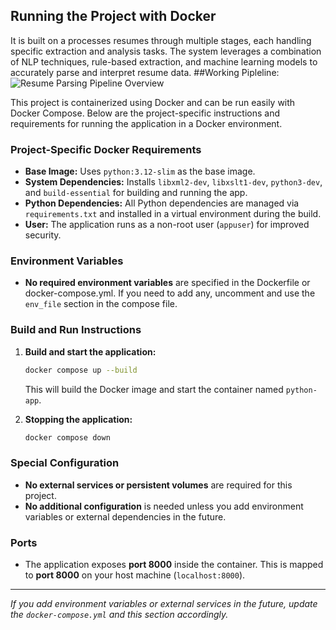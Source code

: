 ## Running the Project with Docker

It is built on a  processes resumes through multiple stages, each handling specific extraction and analysis tasks.
The system leverages a combination of NLP techniques, rule-based extraction, and machine learning models to accurately parse and interpret resume data.
##Working Pipleline:
![Resume Parsing Pipeline Overview](https://github.com/user-attachments/assets/1729f552-5995-4b17-8a83-14abd2762800)

This project is containerized using Docker and can be run easily with Docker Compose. Below are the project-specific instructions and requirements for running the application in a Docker environment.

### Project-Specific Docker Requirements
- **Base Image:** Uses `python:3.12-slim` as the base image.
- **System Dependencies:** Installs `libxml2-dev`, `libxslt1-dev`, `python3-dev`, and `build-essential` for building and running the app.
- **Python Dependencies:** All Python dependencies are managed via `requirements.txt` and installed in a virtual environment during the build.
- **User:** The application runs as a non-root user (`appuser`) for improved security.

### Environment Variables
- **No required environment variables** are specified in the Dockerfile or docker-compose.yml. If you need to add any, uncomment and use the `env_file` section in the compose file.

### Build and Run Instructions
1. **Build and start the application:**
   ```sh
   docker compose up --build
   ```
   This will build the Docker image and start the container named `python-app`.

2. **Stopping the application:**
   ```sh
   docker compose down
   ```

### Special Configuration
- **No external services or persistent volumes** are required for this project.
- **No additional configuration** is needed unless you add environment variables or external dependencies in the future.

### Ports
- The application exposes **port 8000** inside the container. This is mapped to **port 8000** on your host machine (`localhost:8000`).

---

*If you add environment variables or external services in the future, update the `docker-compose.yml` and this section accordingly.*
